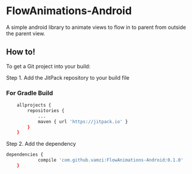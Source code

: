 # FlowAnimations-Android
A simple android library to animate views to flow in to parent from outside the parent view.

## How to!

To get a Git project into your build:

Step 1. Add the JitPack repository to your build file

### For Gradle Build

```sh
	allprojects {
		repositories {
			...
			maven { url 'https://jitpack.io' }
		}
	}
```
Step 2. Add the dependency

```sh
dependencies {
	        compile 'com.github.vamzi:FlowAnimations-Android:0.1.0'
	}
